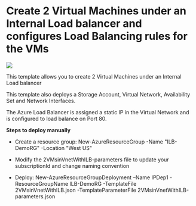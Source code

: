 ﻿# Create 2 Virtual Machines under an Internal Load balancer and configures Load Balancing rules for the VMs

<a href="https://portal.azure.com/#create/Microsoft.Template/uri/https%3A%2F%2Fraw.githubusercontent.com%2Fgourlaa%2Fazure-quickstart-templates%2Fmaster%2F201-2-vms-internal-load-balancer%2Fazuredeploy.json" target="_blank">
    <img src="http://azuredeploy.net/deploybutton.png"/>
</a>

This template allows you to create 2 Virtual Machines under an Internal Load balancer

This template also deploys a Storage Account, Virtual Network, Availability Set and Network Interfaces.

The Azure Load Balancer is assigned a static IP in the Virtual Network and is  configured to load balance on Port 80.


**Steps to deploy manually**

- Create a resource group: New-AzureResourceGroup -Name "ILB-DemoRG" -Location "West US"

- Modify the 2VMsinVnetWithILB-parameters file to update your subscriptionId and change naming convention

- Deploy: New-AzureResourceGroupDeployment –Name IPDep1 -ResourceGroupName ILB-DemoRG -TemplateFile 2VMsinVnetWithILB.json -TemplateParameterFile 2VMsinVnetWithILB-parameters.json
